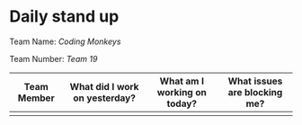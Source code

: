 # Daily stand up

Team Name: *Coding Monkeys*

Team Number: *Team 19*

| Team Member | What did I work on yesterday? | What am I working on today? | What issues are blocking me? |
| ----------- | ----------- | ----------- | ----------- | 
|             |             |             |             |
